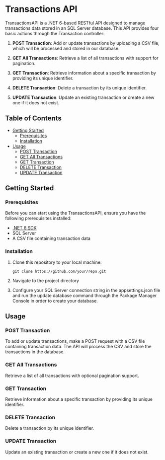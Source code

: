 # Transactions API

TransactionsAPI is a .NET 6-based RESTful API designed to manage transactions data stored in an SQL Server database. This API provides four basic actions through the Transaction controller:

1. **POST Transaction**: Add or update transactions by uploading a CSV file, which will be processed and stored in our database.

2. **GET All Transactions**: Retrieve a list of all transactions with support for pagination.

3. **GET Transaction**: Retrieve information about a specific transaction by providing its unique identifier.

4. **DELETE Transaction**: Delete a transaction by its unique identifier.

5. **UPDATE Transaction**: Update an existing transaction or create a new one if it does not exist.

## Table of Contents

- [Getting Started](#getting-started)
  - [Prerequisites](#prerequisites)
  - [Installation](#installation)
- [Usage](#usage)
  - [POST Transaction](#post-transaction)
  - [GET All Transactions](#get-all-transactions)
  - [GET Transaction](#get-transaction)
  - [DELETE Transaction](#delete-transaction)
  - [UPDATE Transaction](#update-transaction)


## Getting Started

### Prerequisites

Before you can start using the TransactionsAPI, ensure you have the following prerequisites installed:

- [.NET 6 SDK](https://dotnet.microsoft.com/download/dotnet/6.0)
- SQL Server
- A CSV file containing transaction data

### Installation

1. Clone this repository to your local machine:

   ```shell
   git clone https://github.com/your/repo.git
2. Navigate to the project directory
3. Configure your SQL Server connection string in the appsettings.json file and run the update database command through the Package Manager Console in order to create your database.

## Usage

### POST Transaction

To add or update transactions, make a POST request with a CSV file containing transaction data. The API will process the CSV and store the transactions in the database.

### GET All Transactions

Retrieve a list of all transactions with optional pagination support.

### GET Transaction

Retrieve information about a specific transaction by providing its unique identifier.

### DELETE Transaction

Delete a transaction by its unique identifier.

### UPDATE Transaction

Update an existing transaction or create a new one if it does not exist.
